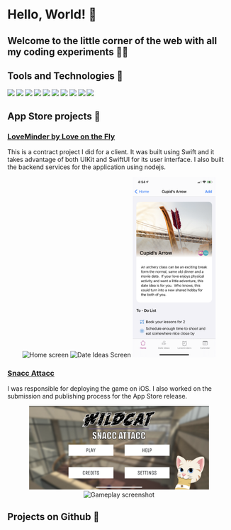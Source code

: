 # Hello, World! 👋

<!--
**masterstoney/masterstoney** is a ✨ _special_ ✨ repository because its `README.md` (this file) appears on your GitHub profile.

Here are some ideas to get you started:

- 🔭 I’m currently working on ...
- 🌱 I’m currently learning ...
- 👯 I’m looking to collaborate on ...
- 🤔 I’m looking for help with ...
- 💬 Ask me about ...
- 📫 How to reach me: ...
- 😄 Pronouns: ...
- ⚡ Fun fact: ...
-->

## Welcome to the little corner of the web with all my coding experiments 😬💥


## Tools and Technologies 🔨

![](https://img.shields.io/badge/Code-Swift-informational?style=flat&logo=swift&logoColor=white&color=2bbc8a)
![](https://img.shields.io/badge/Code-Javascript-informational?style=flat&logo=javascript&logoColor=white&color=2bbc8a)
![](https://img.shields.io/badge/Code-PHP-informational?style=flat&logo=php&logoColor=white&color=2bbc8a)
![](https://img.shields.io/badge/Code-C-informational?style=flat&logo=c&logoColor=white&color=2bbc8a)
![](https://img.shields.io/badge/Code-C++-informational?style=flat&logo=cplusplus&logoColor=white&color=2bbc8a)
![](https://img.shields.io/badge/DB-MySQL-informational?style=flat&logo=mysql&logoColor=white&color=2bbc8a)
![](https://img.shields.io/badge/DB-MongoDB-informational?style=flat&logo=mongodb&logoColor=white&color=2bbc8a)
![](https://img.shields.io/badge/Framework-UIKit-informational?style=flat&logo=node-dot-js&logoColor=white&color=2bbc8a)
![](https://img.shields.io/badge/Framework-SwiftUI-informational?style=flat&logo=node-dot-js&logoColor=white&color=2bbc8a)
![](https://img.shields.io/badge/Framework-nodejs-informational?style=flat&logo=node-dot-js&logoColor=white&color=2bbc8a)

## App Store projects 📲

### [LoveMinder by Love on the Fly](https://apps.apple.com/us/app/loveminder-by-love-on-the-fly/id1547058665)
This is a contract project I did for a client. It was built using Swift and it takes advantage of both UIKit and SwiftUI for its user interface. I also built the backend services for the application using nodejs.

<p align="center">
  <img src="profileScreenshots/lotfHome.PNG" alt="Home screen" width="187.5" height="406">
  <img src="profileScreenshots/lotfDI.PNG" alt="Date Ideas Screen" width="187.5" height="406">
  <img src="profileScreenshots/lotfDetail.PNG" alt="Details Screen" width="187.5" height="406">
</p>

### [Snacc Attacc](https://apps.apple.com/us/app/snacc-attacc/id1492507970)
I was responsible for deploying the game on iOS. I also worked on the submission and publishing process for the App Store release.

<p align="center">
  <img src="profileScreenshots/snaccAttaccHome.PNG" alt="Menu screenshot" width="406" height="187.5">
  <img src="profileScreenshots/snaccGameplay.PNG" alt="Gameplay screenshot" width="406" height="187.5">
</p>

## Projects on Github 🚀
